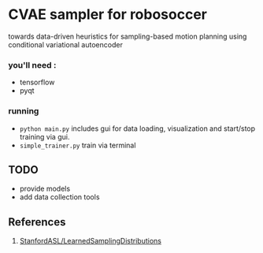 # CVAE sampler for robosoccer  
towards data-driven heuristics for sampling-based motion planning using conditional variational autoencoder

### you'll need :
- tensorflow
- pyqt

### running
- `python main.py` includes gui for data loading, visualization and start/stop training via gui.
- `simple_trainer.py` train via terminal

## TODO
- provide models
- add data collection tools

## References
1. [StanfordASL/LearnedSamplingDistributions](https://github.com/StanfordASL/LearnedSamplingDistributions)
